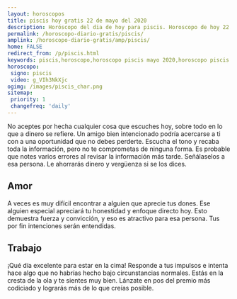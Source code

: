 ```yaml
---
layout: horoscopos
title: piscis hoy gratis 22 de mayo del 2020 
description: Horóscopo del dia de hoy para piscis. Horoscopo de hoy 22 de mayo del 2020. Las predicciones de amor, trabajo, vida personal gratis.
permalink: /horoscopo-diario-gratis/piscis/
amplink: /horoscopo-diario-gratis/amp/piscis/
home: FALSE
redirect_from: /p/piscis.html
keywords: piscis,horoscopo,horoscopo piscis mayo 2020,horoscopo piscis hoy,tarot piscis mayo 2020,horoscopo piscis,tarot piscis hoy,horoscopo de hoy,horoscopo diario,tarot del amor,horoscopo de hoy piscis,horoscopo diario del tarot, Horoscopo de hoy piscis 22 de mayo del 2020,horóscopo del día,signos zodiacales 2020, el horoscopo de hoy
horoscopo:
 signo: piscis
 video: g_VIh3NkXjc
ogimg: /images/piscis_char.png
sitemap:
 priority: 1
 changefreq: 'daily'
---
```



No aceptes por hecha cualquier cosa que escuches hoy, sobre todo en lo que a dinero se refiere. Un amigo bien intencionado podría acercarse a ti con a una oportunidad que no debes perderte. Escucha el tono y recaba toda la información, pero no te comprometas de ninguna forma. Es probable que notes varios errores al revisar la información más tarde. Señálaselos a esa persona. Le ahorrarás dinero y vergüenza si se los dices.

## Amor

A veces es muy difícil encontrar a alguien que aprecie tus dones. Ese alguien especial apreciará tu honestidad y enfoque directo hoy. Esto demuestra fuerza y convicción, y eso es atractivo para esa persona. Tus por fin intenciones serán entendidas.

## Trabajo

¡Qué día excelente para estar en la cima! Responde a tus impulsos e intenta hace algo que no habrías hecho bajo circunstancias normales. Estás en la cresta de la ola y te sientes muy bien. Lánzate en pos del premio más codiciado y lograrás más de lo que creías posible.